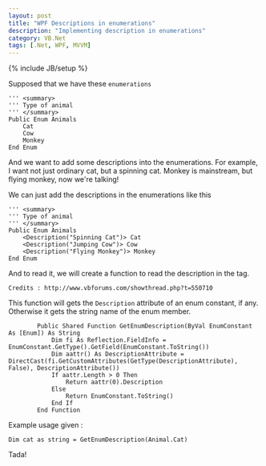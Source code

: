 ```yaml
---
layout: post
title: "WPF Descriptions in enumerations"
description: "Implementing description in enumerations"
category: VB.Net
tags: [.Net, WPF, MVVM]
---
```

{% include JB/setup %}

Supposed that we have these `enumerations`

	''' <summary>
    ''' Type of animal
    ''' </summary>
    Public Enum Animals
        Cat
        Cow
        Monkey
    End Enum

And we want to add some descriptions into the enumerations. For example, I want not just ordinary cat, but a spinning cat. Monkey is mainstream, but flying monkey, now we're talking!

We can just add the descriptions in the enumerations like this

	''' <summary>
    ''' Type of animal
    ''' </summary>
    Public Enum Animals
        <Description("Spinning Cat")> Cat
        <Description("Jumping Cow")> Cow
        <Description("Flying Monkey")> Monkey
    End Enum

And to read it, we will create a function to read the description in the tag.

`Credits : http://www.vbforums.com/showthread.php?t=550710`

This function will gets the `Description` attribute of an enum constant, if any. Otherwise it gets the string name of the enum member.


            Public Shared Function GetEnumDescription(ByVal EnumConstant As [Enum]) As String
                Dim fi As Reflection.FieldInfo = EnumConstant.GetType().GetField(EnumConstant.ToString())
                Dim aattr() As DescriptionAttribute = DirectCast(fi.GetCustomAttributes(GetType(DescriptionAttribute), False), DescriptionAttribute())
                If aattr.Length > 0 Then
                    Return aattr(0).Description
                Else
                    Return EnumConstant.ToString()
                End If
            End Function

Example usage given :

	Dim cat as string = GetEnumDescription(Animal.Cat)

Tada!